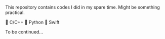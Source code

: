 This repository contains codes I did in my spare time. Might be something practical.

🍙 C/C++
🥑 Python
🧀 Swift

To be continued...
